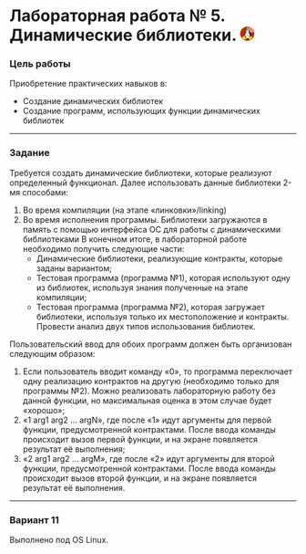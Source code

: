 # Лабораторная работа № 5. Динамические библиотеки. <img src="https://github.com/Maxsmile123/Maxsmile123/blob/7b922b9e683c8fdbd59ab6d278493353004d7c9e/res/6091445.png" width="25px">

### Цель работы
Приобретение практических навыков в:
-	Создание динамических библиотек
-	Создание программ, использующих функции динамических библиотек

---
### Задание
Требуется создать динамические библиотеки, которые реализуют определенный функционал. Далее использовать данные библиотеки 2-мя способами:
1.	Во время компиляции (на этапе «линковки»/linking)
2.	Во время исполнения программы. Библиотеки загружаются в память с помощью интерфейса ОС для работы с динамическими библиотеками
      В конечном итоге, в лабораторной работе необходимо получить следующие части:
      -	Динамические библиотеки, реализующие контракты, которые заданы вариантом;
      -	Тестовая программа (программа №1), которая используют одну из библиотек, используя знания полученные на этапе компиляции;
      -	Тестовая программа (программа №2), которая загружает библиотеки, используя только их местоположение и контракты.
      Провести анализ двух типов использования библиотек.

Пользовательский ввод для обоих программ должен быть организован следующим образом:
1.	Если пользователь вводит команду «0», то программа переключает одну реализацию контрактов на другую (необходимо только для программы №2). Можно реализовать лабораторную работу без данной функции, но максимальная оценка в этом случае будет «хорошо»;
2.	«1 arg1 arg2 … argN», где после «1» идут аргументы для первой функции, предусмотренной контрактами. После ввода команды происходит вызов первой функции, и на экране появляется результат её выполнения;
3.	«2 arg1 arg2 … argM», где после «2» идут аргументы для второй функции, предусмотренной контрактами. После ввода команды происходит вызов второй функции, и на экране появляется результат её выполнения.

---

### Вариант 11

Выполнено под OS Linux.